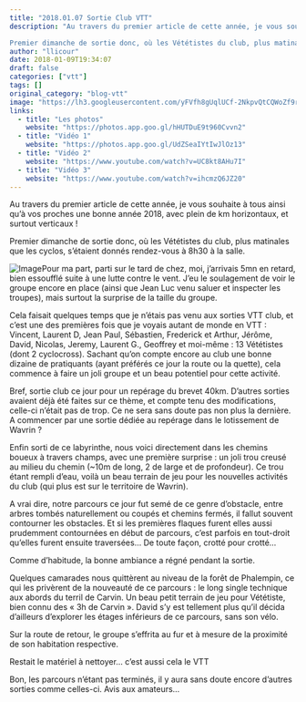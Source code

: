 ```yaml
---
title: "2018.01.07 Sortie Club VTT"
description: "Au travers du premier article de cette année, je vous souhaite à tous ainsi qu’à vos proches une bonne année 2018, avec plein de km horizontaux, et surtout verticaux !

Premier dimanche de sortie donc, où les Vététistes du club, plus matinales que les cyclos, s’étaient donnés rendez-vous à 8h30 à la salle."
author: "llicour"
date: 2018-01-09T19:34:07
draft: false
categories: ["vtt"]
tags: []
original_category: "blog-vtt"
image: "https://lh3.googleusercontent.com/yFVfh8gUqlUCf-2NkpvQtCQWoZf9ryJGrGiKKwFgyGI4Et8drzYwIrFYAG2v44tsZf9cCNzTgtpaGUD1VbwpNDeReXfmvIA3xNnE6axLAtQS4-d3QJygOga_5u6soNIfcISa1rywIoOPjLEsJOrDwOfNfNtgSrnrxT5irnWBnU93qG1VFoJDyI3l2vSDWSvrqkTBLT__RJS5BVHGZnopUmNT715bmyR5Rxx6MBzK_9xG0CuC1rifhKUlHOVGliQmGWz_GxxJ_pbsyPtz6eL5GqALwBzGbVxeNpOnlo7KroUgQkAmRCNuLklkbfvYTvOijwGA3pJNkK6unCQ8JRmmE6albACViCfLFS5Fu_KIdytPg21sMCFQsh_DNhDqnFYMiSZT52OO6gx4pVfts3AHYWA5tiQdGZvwvHtqb1knDV-5yFcpLs6OTbjbYUumzyU7OD-cNXqOBNRvmmP-WZrIFqG7QHJ26lwSxDmglTNZcCQiNWL9vQWSl-N0fY-tYII7c9BCeu-3j0XMlQhCSRUgekFw425dV0NAGvsIlF_ko62aeKCHWNZ3kXwZD4tslIYexz5qhLUDvTGy2PucvYy69HNJvVC9qM6L8tAPTgvj=w1456-h819-no"
links:
  - title: "Les photos"
    website: "https://photos.app.goo.gl/hHUTDuE9t960Cvvn2"
  - title: "Vidéo 1"
    website: "https://photos.app.goo.gl/UdZSeaIYtIwJlOz13"
  - title: "Vidéo 2"
    website: "https://www.youtube.com/watch?v=UC8kt8AHu7I"
  - title: "Vidéo 3"
    website: "https://www.youtube.com/watch?v=ihcmzQ6JZ20"
---
```


Au travers du premier article de cette année, je vous souhaite à tous ainsi qu’à vos proches une bonne année 2018, avec plein de km horizontaux, et surtout verticaux&nbsp;!

Premier dimanche de sortie donc, où les Vététistes du club, plus matinales que les cyclos, s’étaient donnés rendez-vous à 8h30 à la salle.

<!--more-->

![Image](https://lh3.googleusercontent.com/yFVfh8gUqlUCf-2NkpvQtCQWoZf9ryJGrGiKKwFgyGI4Et8drzYwIrFYAG2v44tsZf9cCNzTgtpaGUD1VbwpNDeReXfmvIA3xNnE6axLAtQS4-d3QJygOga_5u6soNIfcISa1rywIoOPjLEsJOrDwOfNfNtgSrnrxT5irnWBnU93qG1VFoJDyI3l2vSDWSvrqkTBLT__RJS5BVHGZnopUmNT715bmyR5Rxx6MBzK_9xG0CuC1rifhKUlHOVGliQmGWz_GxxJ_pbsyPtz6eL5GqALwBzGbVxeNpOnlo7KroUgQkAmRCNuLklkbfvYTvOijwGA3pJNkK6unCQ8JRmmE6albACViCfLFS5Fu_KIdytPg21sMCFQsh_DNhDqnFYMiSZT52OO6gx4pVfts3AHYWA5tiQdGZvwvHtqb1knDV-5yFcpLs6OTbjbYUumzyU7OD-cNXqOBNRvmmP-WZrIFqG7QHJ26lwSxDmglTNZcCQiNWL9vQWSl-N0fY-tYII7c9BCeu-3j0XMlQhCSRUgekFw425dV0NAGvsIlF_ko62aeKCHWNZ3kXwZD4tslIYexz5qhLUDvTGy2PucvYy69HNJvVC9qM6L8tAPTgvj=w1456-h819-no)Pour ma part, parti sur le tard de chez, moi, j’arrivais 5mn en retard, bien essoufflé suite à une lutte contre le vent. J’eu le soulagement de voir le groupe encore en place (ainsi que Jean Luc venu saluer et inspecter les troupes), mais surtout la surprise de la taille du groupe.

Cela faisait quelques temps que je n’étais pas venu aux sorties VTT club, et c’est une des premières fois que je voyais autant de monde en VTT&nbsp;: Vincent, Laurent D, Jean Paul, Sébastien, Frederick et Arthur, Jérôme, David, Nicolas, Jeremy, Laurent G., Geoffrey et moi-même&nbsp;: 13 Vététistes (dont 2 cyclocross). Sachant qu’on compte encore au club une bonne dizaine de pratiquants (ayant préférés ce jour la route ou la quette), cela commence à faire un joli groupe et un beau potentiel pour cette activité.

Bref, sortie club ce jour pour un repérage du brevet 40km. D’autres sorties avaient déjà été faites sur ce thème, et compte tenu des modifications, celle-ci n’était pas de trop. Ce ne sera sans doute pas non plus la dernière. A commencer par une sortie dédiée au repérage dans le lotissement de Wavrin&nbsp;?

Enfin sorti de ce labyrinthe, nous voici directement dans les chemins boueux à travers champs, avec une première surprise&nbsp;: un joli trou creusé au milieu du chemin (~10m de long, 2 de large et de profondeur). Ce trou étant rempli d’eau, voilà un beau terrain de jeu pour les nouvelles activités du club (qui plus est sur le territoire de Wavrin).

A vrai dire, notre parcours ce jour fut semé de ce genre d’obstacle, entre arbres tombés naturellement ou coupés et chemins fermés, il fallut souvent contourner les obstacles. Et si les premières flaques furent elles aussi prudemment contournées en début de parcours, c’est parfois en tout-droit qu’elles furent ensuite traversées… De toute façon, crotté pour crotté…

Comme d’habitude, la bonne ambiance a régné pendant la sortie.

Quelques camarades nous quittèrent au niveau de la forêt de Phalempin, ce qui les privèrent de la nouveauté de ce parcours&nbsp;: le long single technique aux abords du terril de Carvin. Un beau petit terrain de jeu pour Vététiste, bien connu des «&nbsp;3h de Carvin&nbsp;». David s’y est tellement plus qu’il décida d’ailleurs d’explorer les étages inférieurs de ce parcours, sans son vélo.

Sur la route de retour, le groupe s’effrita au fur et à mesure de la proximité de son habitation respective.

Restait le matériel à nettoyer… c’est aussi cela le VTT

Bon, les parcours n’étant pas terminés, il y aura sans doute encore d’autres sorties comme celles-ci. Avis aux amateurs…